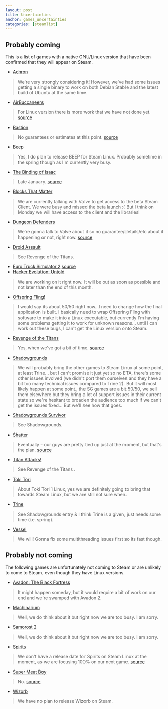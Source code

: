 ```yaml
---
layout: post
title: Uncertainties
anchor: games_uncertainties
categories: [steamlist]
---
```


Probably coming
---------------

This is a list of games with a native GNU/Linux version that have been confirmed that they will appear on Steam.  

- [Achron](http://store.steampowered.com/app/109700/)
> We're very strongly considering it! However, we've had some issues getting a single binary to work on both Debian Stable and the latest build of Ubuntu at the same time.
- [AirBuccaneers](http://store.steampowered.com/app/223630/)
> For Linux version there is more work that we have not done yet. 
[source](http://steamcommunity.com/app/223630/discussions/0/846938351173220372/#c846941710571338183) 
- [Bastion](http://store.steampowered.com/app/107100/)
> No guarantees or estimates at this point. 
[source](http://steamcommunity.com/app/107100/discussions/0/882964117945211188/#c846940248404366615) 
- [Beep](http://store.steampowered.com/app/104200/)
> Yes, I do plan to release BEEP for Steam Linux. Probably sometime in the spring though as I'm currently very busy.
- [The Binding of Isaac](http://store.steampowered.com/app/113200/)
> Late January. 
[source](http://steamcommunity.com/app/113200/discussions/0/846942156064425763/#c846942156064638849)
- [Blocks That Matter](http://store.steampowered.com/app/111800/)
> We are currently talking with Valve to get access to the beta Steam Client. We were busy and missed the beta launch :( But I think on Monday we will have access to the client and the libraries!
- [Dungeon Defenders](http://store.steampowered.com/app/65800/)
> We're gonna talk to Valve about it so no guarantee/details/etc about it happening or not, right now. 
[source](http://forums.trendyent.com/showthread.php?88074-Linux-Version-FAQ&p=747779&viewfull=1#post747779) 
- [Droid Assault](http://store.steampowered.com/app/219200/)
> See Revenge of the Titans.
- [Euro Truck Simulator 2](http://store.steampowered.com/app/227300/)
[source](http://blog.scssoft.com/2013/01/linux-is-close.html)
- [Hacker Evolution: Untold](http://store.steampowered.com/app/70110/)
> We are working on it right now. It will be out as soon as possible and not later than the end of this month.
- [Offspring Fling!](http://store.steampowered.com/app/211360/)
> I would say its about 50/50 right now...I need to change how the final application is built. I basically need to wrap Offspring Fling with software to make it into a Linux executable, but currently I'm having some problems getting it to work for unknown reasons... until I can work out these bugs, I can't get the Linux version onto Steam.
- [Revenge of the Titans](http://store.steampowered.com/app/93200/)
> Yes, when we've got a bit of time. 
[source](http://steamcommunity.com/app/93200/discussions/0/846939614958478255/#c846939614982266945) 
- [Shadowgrounds](http://store.steampowered.com/app/2500/)
> We will probably bring the other games to Steam Linux at some point, at least Trine... but I can't promise it just yet so no ETA, there's some other issues involved (we didn't port them ourselves and they have a bit too many technical issues compared to Trine 2). But it will most likely happen at some point., the SG games are a bit 50/50, we sell them elsewhere but they bring a lot of support issues in their current state so we're hesitant to broaden the audience too much if we can't get the issues fixed... But we'll see how that goes.
- [Shadowgrounds Survivor](http://store.steampowered.com/app/11200/)
> See Shadowgrounds.
- [Shatter](http://store.steampowered.com/app/20820/)
> Eventually - our guys are pretty tied up just at the moment, but that's the plan. 
[source](https://twitter.com/sidhenz/status/288123060098326528)
- [Titan Attacks!](http://store.steampowered.com/app/203210/)
> See Revenge of the Titans .
- [Toki Tori](http://store.steampowered.com/app/38700/)
> About Toki Tori 1 Linux, yes we are definitely going to bring that towards Steam Linux, but we are still not sure when.
- [Trine](http://store.steampowered.com/app/35700/)
> See Shadowgrounds entry & I think Trine is a given, just needs some time (i.e. spring).
- [Vessel](http://store.steampowered.com/app/108500/)
> We will! Gonna fix some multithreading issues first so its fast though.

Probably not coming
-------------------

The following games are unfortunately not coming to Steam or are unlikely to come to Steam, even though they have Linux versions.

- [Avadon: The Black Fortress](http://store.steampowered.com/app/112100/)
> It might happen someday, but it would require a bit of work on our end and we're swamped with Avadon 2.
- [Machinarium](http://store.steampowered.com/app/40700/)
> Well, we do think about it but right now we are too busy. I am sorry.
- [Samorost 2](http://store.steampowered.com/app/40720/)
> Well, we do think about it but right now we are too busy. I am sorry.
- [Spirits](http://store.steampowered.com/app/210170/)
> We don't have a release date for Spirits on Steam Linux at the moment, as we are focusing 100% on our next game.
[source](http://steamcommunity.com/app/210170/discussions/0/828925849236164379/#c828925849237649732) 
- [Super Meat Boy](http://store.steampowered.com/app/40800/)
> No.
[source](http://steamcommunity.com/app/40800/discussions/0/864951475490355056/) 
- [Wizorb](http://store.steampowered.com/app/207420/) 
> We have no plan to release Wizorb on Steam.
